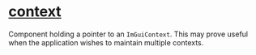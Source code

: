 # [context](context.hpp)

Component holding a pointer to an `ImGuiContext`. This may prove useful when the application wishes to maintain multiple contexts.